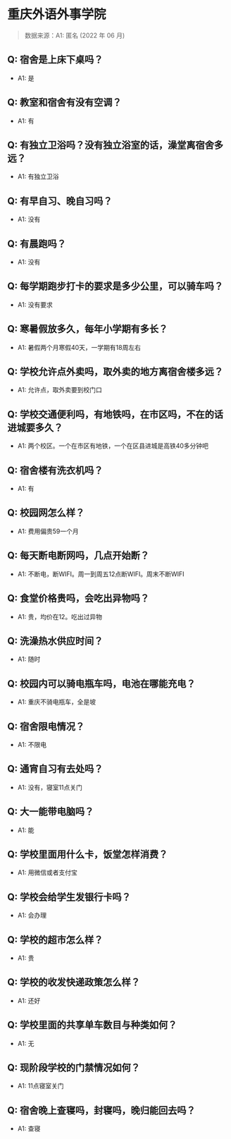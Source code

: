 # 重庆外语外事学院

> 数据来源：A1: 匿名 (2022 年 06 月)

## Q: 宿舍是上床下桌吗？

- A1: 是

## Q: 教室和宿舍有没有空调？

- A1: 有

## Q: 有独立卫浴吗？没有独立浴室的话，澡堂离宿舍多远？

- A1: 有独立卫浴

## Q: 有早自习、晚自习吗？

- A1: 没有

## Q: 有晨跑吗？

- A1: 没有

## Q: 每学期跑步打卡的要求是多少公里，可以骑车吗？

- A1: 没有要求

## Q: 寒暑假放多久，每年小学期有多长？

- A1: 暑假两个月寒假40天，一学期有18周左右

## Q: 学校允许点外卖吗，取外卖的地方离宿舍楼多远？

- A1: 允许点，取外卖要到校门口

## Q: 学校交通便利吗，有地铁吗，在市区吗，不在的话进城要多久？

- A1: 两个校区。一个在市区有地铁，一个在区县进城是高铁40多分钟吧

## Q: 宿舍楼有洗衣机吗？

- A1: 有

## Q: 校园网怎么样？

- A1: 费用偏贵59一个月

## Q: 每天断电断网吗，几点开始断？

- A1: 不断电，断WIFI。周一到周五12点断WIFI。周末不断WIFI

## Q: 食堂价格贵吗，会吃出异物吗？

- A1: 贵，均价在12。吃出过异物

## Q: 洗澡热水供应时间？

- A1: 随时

## Q: 校园内可以骑电瓶车吗，电池在哪能充电？

- A1: 重庆不骑电瓶车，全是坡

## Q: 宿舍限电情况？

- A1: 不限电

## Q: 通宵自习有去处吗？

- A1: 没有，寝室11点关门

## Q: 大一能带电脑吗？

- A1: 能

## Q: 学校里面用什么卡，饭堂怎样消费？

- A1: 用微信或者支付宝

## Q: 学校会给学生发银行卡吗？

- A1: 会办理

## Q: 学校的超市怎么样？

- A1: 贵

## Q: 学校的收发快递政策怎么样？

- A1: 还好

## Q: 学校里面的共享单车数目与种类如何？

- A1: 无

## Q: 现阶段学校的门禁情况如何？

- A1: 11点寝室关门

## Q: 宿舍晚上查寝吗，封寝吗，晚归能回去吗？

- A1: 查寝

